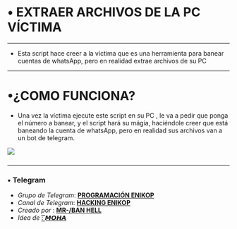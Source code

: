 # • EXTRAER ARCHIVOS DE LA PC VÍCTIMA

------
* Esta script hace creer a la víctima que es una herramienta para banear cuentas de whatsApp, pero en realidad extrae archivos de su PC

------
# •¿COMO FUNCIONA? 
* Una vez la víctima ejecute este script en su PC , le va a pedir que ponga el número a banear, y el script hará su mágia, haciéndole creer que está baneando la cuenta de whatsApp, pero en realidad sus archivos van a un bot de telegram.

![](https://i.ibb.co/CMThfJ7/programa-archivos.jpg)
###

------
### • Telegram 
* *Grupo de Telegram*:  [**PROGRAMACIÓN ENIKOP**](https://t.me/+tQE9NgpXcNk2YTRh) 
* *Canal de Telegram*:  [**HACKING ENIKOP**](https://t.me/+nkse0j0g21BkNzBh) 
*  *Creado por* : [**MR-/BAN HELL**](https://t.me/mrban01) 
*  *Idea de* : [**͟͞𝙈𝙊𝙃𝘼**](https://t.me/PreBoyx) 
